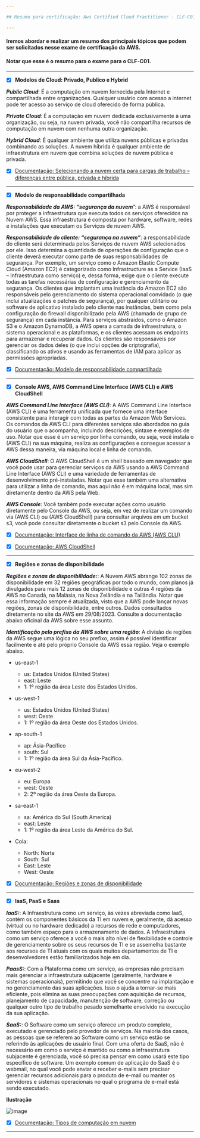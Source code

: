 ```yaml
---

## Resumo para certificação: Aws Certified Cloud Practitioner - CLF-C01

---
```


#### Iremos abordar e realizar um resumo dos principais tópicos que podem ser solicitados nesse exame de certificação da AWS. 
#### Notar que esse é o resumo para o exame para o CLF-C01.

---

- [x] **Modelos de Cloud: Privado, Publico e Hybrid**

**_Public Cloud_**: É a computação em nuvem fornecida pela Internet e compartilhada entre organizações. Qualquer usuário com acesso a internet pode ter acesso ao serviço de cloud oferecido de forma pública.

**_Private Cloud_**: É a computação em nuvem dedicada exclusivamente à uma organização, ou seja, na nuvem privada, você não compartilha recursos de computação em nuvem com nenhuma outra organização.

**_Hybrid Cloud_**: É qualquer ambiente que utiliza nuvens públicas e privadas combinando as soluções. A nuvem híbrida é qualquer ambiente de infraestrutura em nuvem que combina soluções de nuvem pública e privada.

- [x] [Documentação: Selecionando a nuvem certa para cargas de trabalho – diferenças entre pública, privada e híbrida](https://docs.aws.amazon.com/whitepapers/latest/public-sector-cloud-transformation/selecting-the-right-cloud-for-workloads-differences-between-public-private-and-hybrid.html)

---

- [x] **Modelo de responsabilidade compartilhada**

**_Responsabilidade da AWS: “segurança da nuvem_**”: a AWS é responsável por proteger a infraestrutura que executa todos os serviços oferecidos na Nuvem AWS. Essa infraestrutura é composta por hardware, software, redes e instalações que executam os Serviços de nuvem AWS.

**_Responsabilidade do cliente: “segurança na nuvem”_**: a responsabilidade do cliente será determinada pelos Serviços de nuvem AWS selecionados por ele. Isso determina a quantidade de operações de configuração que o cliente deverá executar como parte de suas responsabilidades de segurança. Por exemplo, um serviço como o Amazon Elastic Compute Cloud (Amazon EC2) é categorizado como Infrastructure as a Service (IaaS – Infraestrutura como serviço) e, dessa forma, exige que o cliente execute todas as tarefas necessárias de configuração e gerenciamento da segurança. Os clientes que implantam uma instância do Amazon EC2 são responsáveis pelo gerenciamento do sistema operacional convidado (o que inclui atualizações e patches de segurança), por qualquer utilitário ou software de aplicativo instalado pelo cliente nas instâncias, bem como pela configuração do firewall disponibilizado pela AWS (chamado de grupo de segurança) em cada instância. Para serviços abstraídos, como o Amazon S3 e o Amazon DynamoDB, a AWS opera a camada de infraestrutura, o sistema operacional e as plataformas, e os clientes acessam os endpoints para armazenar e recuperar dados. Os clientes são responsáveis por gerenciar os dados deles (o que inclui opções de criptografia), classificando os ativos e usando as ferramentas de IAM para aplicar as permissões apropriadas.

- [x] [Documentação: Modelo de responsabilidade compartilhada](https://aws.amazon.com/pt/compliance/shared-responsibility-model/)

---

- [x] **Console AWS, AWS Command Line Interface (AWS CLI) e AWS CloudShell**

**_AWS Command Line Interface (AWS CLI)_**: A AWS Command Line Interface (AWS CLI) é uma ferramenta unificada que fornece uma interface consistente para interagir com todas as partes da Amazon Web Services. Os comandos da AWS CLI para diferentes serviços são abordados no guia do usuário que o acompanha, incluindo descrições, sintaxe e exemplos de uso. Notar que esse é um serviço por linha comando, ou seja, você instala o (AWS CLI) na sua máquina, realiza as configurações e consegue acessar a AWS dessa maneira, via máquina local e linha de comando.

**_AWS CloudShell_**: O AWS CloudShell é um shell baseado em navegador que você pode usar para gerenciar serviços da AWS usando a AWS Command Line Interface (AWS CLI) e uma variedade de ferramentas de desenvolvimento pré-instaladas. Notar que esse também uma alternativa para utilizar a linha de comando, mas aqui não é em máquina local, mas sim diretamente dentro da AWS pela Web.

**_AWS Console_**: Você também pode executar ações como usuário diretamente pelo Console da AWS, ou seja, em vez de realizar um comando via (AWS CLI) ou (AWS CloudShell) para consultar arquivos em um bucket s3, você pode consultar diretamente o bucket s3 pelo Console da AWS.

- [x] [Documentação: Interface de linha de comando da AWS (AWS CLU)](https://docs.aws.amazon.com/cli/)

- [x] [Documentação: AWS CloudShell](https://docs.aws.amazon.com/cloudshell/)

---

- [x] **Regiões e zonas de disponibilidade**

**_Regiões e zonas de disponibilidade:_**: A Nuvem AWS abrange 102 zonas de disponibilidade em 32 regiões geográficas por todo o mundo, com planos já divulgados para mais 12 zonas de disponibilidade e outras 4 regiões da AWS no Canadá, na Malásia, na Nova Zelândia e na Tailândia. Notar que essa informação sempre é atualizada, visto que a AWS pode lançar novas regiões, zonas de disponibilidade, entre outros. Dados consultados diretamente no site da AWS em 29/08/2023. Consulte a documentação abaixo oficinal da AWS sobre esse assunto.

**_Identificação pelo prefixo da AWS sobre uma região_**: A divisão de regiões da AWS segue uma lógica no seu prefixo, assim é possível identificar facilmente e até pelo próprio Console da AWS essa região. Veja o exemplo abaixo.

- us-east-1
  - us: Estados Unidos (United States)
  - east: Leste
  - 1: 1º região da área Leste dos Estados Unidos.

- us-west-1
  - us: Estados Unidos (United States)
  - west: Oeste
  - 1: 1º região da área Oeste dos Estados Unidos.

- ap-south-1
  - ap: Ásia-Pacífico
  - south: Sul
  - 1: 1º região da área Sul da Ásia-Pacífico.

- eu-west-2
  - eu: Europa
  - west: Oeste
  - 2: 2º região da área Oeste da Europa.

- sa-east-1
  - sa: América do Sul (South America)
  - east: Leste
  - 1: 1º região da área Leste da América do Sul.

- Cola:
  - North: Norte
  - South: Sul 
  - East: Leste
  - West: Oeste

- [x] [Documentação: Regiões e zonas de disponibilidade](https://aws.amazon.com/pt/about-aws/global-infrastructure/regions_az/?p=ngi&loc=2&refid=fc81dabe-57e1-4c46-8d33-cfd3acf1ef08)

---

- [x] **IaaS, PaaS e Saas**

**_IaaS:_**: A Infraestrutura como um serviço, às vezes abreviada como IaaS, contém os componentes básicos da TI em nuvem e, geralmente, dá acesso (virtual ou no hardware dedicado) a recursos de rede e computadores, como também espaço para o armazenamento de dados. A Infraestrutura como um serviço oferece a você o mais alto nível de flexibilidade e controle de gerenciamento sobre os seus recursos de TI e se assemelha bastante aos recursos de TI atuais com os quais muitos departamentos de TI e desenvolvedores estão familiarizados hoje em dia.

**_PaasS:_**: Com a Plataforma como um serviço, as empresas não precisam mais gerenciar a infraestrutura subjacente (geralmente, hardware e sistemas operacionais), permitindo que você se concentre na implantação e no gerenciamento das suas aplicações. Isso o ajuda a tornar-se mais eficiente, pois elimina as suas preocupações com aquisição de recursos, planejamento de capacidade, manutenção de software, correção ou qualquer outro tipo de trabalho pesado semelhante envolvido na execução da sua aplicação.

**_SaaS:_**: O Software como um serviço oferece um produto completo, executado e gerenciado pelo provedor de serviços. Na maioria dos casos, as pessoas que se referem ao Software como um serviço estão se referindo às aplicações de usuário final. Com uma oferta de SaaS, não é necessário em como o serviço é mantido ou como a infraestrutura subjacente é gerenciada, você só precisa pensar em como usará este tipo específico de software. Um exemplo comum de aplicação do SaaS é o webmail, no qual você pode enviar e receber e-mails sem precisar gerenciar recursos adicionais para o produto de e-mail ou manter os servidores e sistemas operacionais no qual o programa de e-mail está sendo executado.

**Ilustração**

![image](https://github.com/Phelipe-Sempreboni/tutorials-informations-notes/assets/57469401/24938d8f-2e94-4b8a-b9b1-2ae080e42b35)

- [x] [Documentação: Tipos de computação em nuvem](https://aws.amazon.com/pt/types-of-cloud-computing/)

---




